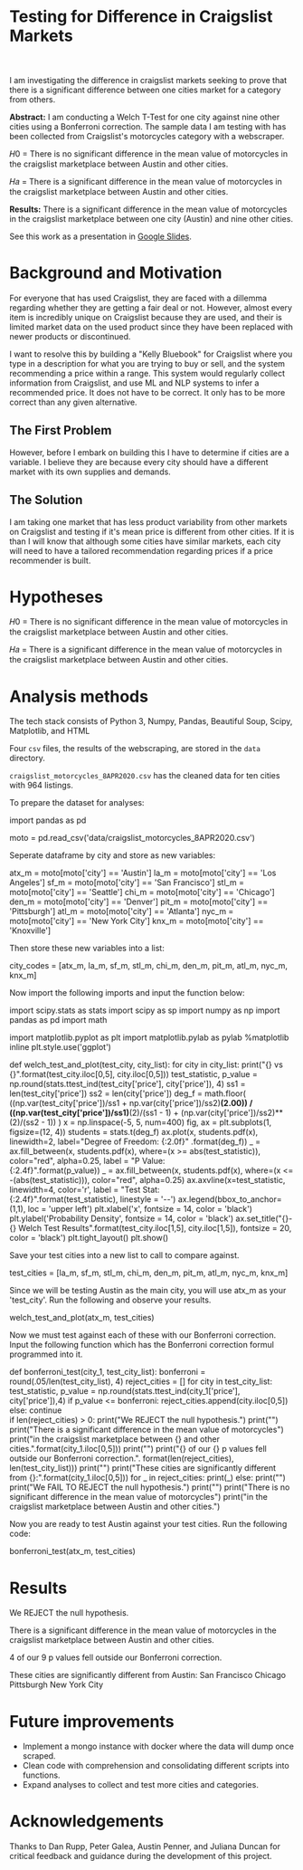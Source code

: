 # Testing for Difference in Craigslist Markets
<br><br>
I am investigating the difference in craigslist markets seeking to prove that there is a significant difference between one cities market for a category from others. 

__Abstract:__
I am conducting a Welch T-Test for one city against nine other cities using a Bonferroni correction. The sample data I am testing with has been collected from Craigslist's motorcycles category with a webscraper.

𝐻0 = There is no significant difference in the mean value of motorcycles in the craigslist marketplace between Austin and other cities.

𝐻𝑎 = There is a significant difference in the mean value of motorcycles in the craigslist marketplace between Austin and other cities.

__Results:__
There is a significant difference in the mean value of motorcycles in the craigslist marketplace between one city (Austin) and nine other cities.

See this work as a presentation in [Google Slides](https://docs.google.com/presentation/d/1USBbeBNS2mk7EQKyIUaCc81KVKVgFBys-fNmp1cbIHY/edit?usp=sharing).

# Background and Motivation

For everyone that has used Craigslist, they are faced with a dillemma regarding whether they are getting a fair deal or not. However, almost every item is incredibly unique on Craigslist because they are used, and their is limited market data on the used product since they have been replaced with newer products or discontinued.

I want to resolve this by building a "Kelly Bluebook" for Craigslist where you type in a description for what you are trying to buy or sell, and the system recommending a price within a range. This system would regularly collect information from Craigslist, and use ML and NLP systems to infer a recommended price. It does not have to be correct. It only has to be more correct than any given alternative.

## The First Problem

However, before I embark on building this I have to determine if cities are a variable. I believe they are because every city should have a different market with its own supplies and demands.

## The Solution

I am taking one market that has less product variability from other markets on Craigslist and testing if it's mean price is different from other cities. If it is than I will know that although some cities have similar markets, each city will need to have a tailored recommendation regarding prices if a price recommender is built.

# Hypotheses

𝐻0 = There is no significant difference in the mean value of motorcycles in the craigslist marketplace between Austin and other cities.

𝐻𝑎 = There is a significant difference in the mean value of motorcycles in the craigslist marketplace between Austin and other cities.

# Analysis methods

The tech stack consists of Python 3, Numpy, Pandas, Beautiful Soup, Scipy, Matplotlib, and HTML

Four ```csv``` files, the results of the webscraping, are stored in the ```data``` directory.

```craigslist_motorcycles_8APR2020.csv``` has the cleaned data for ten cities with 964 listings.

To prepare the dataset for analyses:

import pandas as pd

moto = pd.read_csv('data/craigslist_motorcycles_8APR2020.csv')

Seperate dataframe by city and store as new variables:

atx_m = moto[moto['city'] == 'Austin']
la_m = moto[moto['city'] == 'Los Angeles']
sf_m = moto[moto['city'] == 'San Francisco']
stl_m = moto[moto['city'] == 'Seattle']
chi_m = moto[moto['city'] == 'Chicago']
den_m = moto[moto['city'] == 'Denver']
pit_m = moto[moto['city'] == 'Pittsburgh']
atl_m = moto[moto['city'] == 'Atlanta']
nyc_m = moto[moto['city'] == 'New York City']
knx_m = moto[moto['city'] == 'Knoxville']

Then store these new variables into a list:

city_codes = [atx_m, la_m, sf_m, stl_m, chi_m, 
den_m, pit_m, atl_m, nyc_m, knx_m]

Now import the following imports and input the function below:

import scipy.stats as stats
import scipy as sp
import numpy as np
import pandas as pd
import math


import matplotlib.pyplot as plt
import matplotlib.pylab as pylab
%matplotlib inline
plt.style.use('ggplot')


def welch_test_and_plot(test_city, city_list):
    for city in city_list:
        print("{} vs {}".format(test_city.iloc[0,5], city.iloc[0,5]))
        test_statistic, p_value = np.round(stats.ttest_ind(test_city['price'], city['price']), 4)
        ss1 = len(test_city['price'])
        ss2 = len(city['price'])
        deg_f = math.floor(
            ((np.var(test_city['price'])/ss1 + np.var(city['price'])/ss2)**(2.00)) / 
            ((np.var(test_city['price'])/ss1)**(2)/(ss1 - 1) + (np.var(city['price'])/ss2)**(2)/(ss2 - 1))
        )
        x = np.linspace(-5, 5, num=400)
        fig, ax = plt.subplots(1, figsize=(12, 4))
        students = stats.t(deg_f)
        ax.plot(x, students.pdf(x), linewidth=2, label="Degree of Freedom: {:2.0f}"
                .format(deg_f))
        _ = ax.fill_between(x, students.pdf(x), where=(x >= abs(test_statistic)), color="red",
                alpha=0.25, label = "P Value:\
                    {:2.4f}".format(p_value))
        _ = ax.fill_between(x, students.pdf(x), where=(x <= -(abs(test_statistic))), color="red", 
                alpha=0.25)
        ax.axvline(x=test_statistic, linewidth=4, color='r', label = "Test Stat:\
                 {:2.4f}".format(test_statistic), linestyle = '--')
        ax.legend(bbox_to_anchor=(1,1), loc = 'upper left')
        plt.xlabel('x', fontsize = 14, color = 'black')
        plt.ylabel('Probability Density', fontsize = 14, color = 'black')
        ax.set_title("{}-{} Welch Test Results".format(test_city.iloc[1,5], city.iloc[1,5]), fontsize = 20, color = 'black')
        plt.tight_layout()
        plt.show()

Save your test cities into a new list to call to compare against.

test_cities = [la_m, sf_m, stl_m, chi_m, 
den_m, pit_m, atl_m, nyc_m, knx_m]

Since we will be testing Austin as the main city, you will use atx_m as your 'test_city'.
Run the following and observe your results.

welch_test_and_plot(atx_m, test_cities)

Now we must test against each of these with our Bonferroni correction. Input the following function which has the Bonferroni correction formul programmed into it.

def bonferroni_test(city_1, test_city_list):
    bonferroni = round(.05/len(test_city_list), 4)
    reject_cities = []
    for city in test_city_list:
        test_statistic, p_value = np.round(stats.ttest_ind(city_1['price'], city['price']),4)
        if p_value <= bonferroni:
            reject_cities.append(city.iloc[0,5])
        else:
            continue          
    if len(reject_cities) > 0:
        print("We REJECT the null hypothesis.")
        print("")
        print("There is a significant difference in the mean value of motorcycles")
        print("in the craigslist marketplace between {} and other cities.".format(city_1.iloc[0,5]))
        print("")
        print("{} of our {} p values fell outside our Bonferroni correction.".
              format(len(reject_cities), len(test_city_list)))
        print("")
        print("These cities are significantly different from {}:".format(city_1.iloc[0,5]))
        for _ in reject_cities:
            print(_)
    else:
        print("")
        print("We FAIL TO REJECT the null hypothesis.")
        print("")
        print("There is no significant difference in the mean value of motorcycles")
        print("in the craigslist marketplace between Austin and other cities.")

Now you are ready to test Austin against your test cities. Run the following code:

bonferroni_test(atx_m, test_cities)

# Results

We REJECT the null hypothesis.

There is a significant difference in the mean value of motorcycles
in the craigslist marketplace between Austin and other cities.

4 of our 9 p values fell outside our Bonferroni correction.

These cities are significantly different from Austin:
San Francisco
Chicago
Pittsburgh
New York City


# Future improvements
- Implement a mongo instance with docker where the data will dump once scraped.  
- Clean code with comprehension and consolidating different scripts into functions.
- Expand analyses to collect and test more cities and categories. 


# Acknowledgements

Thanks to Dan Rupp, Peter Galea, Austin Penner, and Juliana Duncan for critical feedback and guidance during the development of this project.